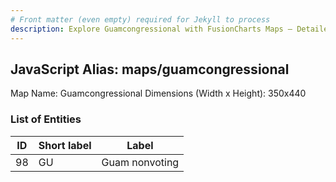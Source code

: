 ```yaml
---
# Front matter (even empty) required for Jekyll to process
description: Explore Guamcongressional with FusionCharts Maps – Detailed features for seamless integration. Try now & enhance your data visualization today! 
---
```


## JavaScript Alias: maps/guamcongressional

Map Name: Guamcongressional
Dimensions (Width x Height): 350x440





### List of Entities

ID | Short label | Label
---|---|---|
98|GU|Guam nonvoting

